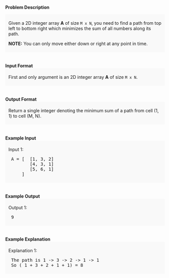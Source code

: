 <div class="markdown-content" id="problem-content">
<p><strong>Problem Description</strong><br/><div id="problem_description_markdown_content_value" style="background-color: #f9f9f9; padding: 5px 10px; "><p>Given a 2D integer array <strong>A</strong> of size <code>M x N</code>, you need to find a path from top left to bottom right which minimizes the sum of all numbers along its path.</p>
<p><strong>NOTE:</strong> You can only move either down or right at any point in time. </p></div><br/><br/><strong>Input Format</strong><br/><div id="input_format_markdown_content_value" style="background-color: #f9f9f9; padding: 5px 10px; "><p>First and only argument is an 2D integer array <strong>A</strong> of size <code>M x N</code>.</p></div><br/><br/><strong>Output Format</strong><br/><div id="output_format_markdown_content_value" style="background-color: #f9f9f9; padding: 5px 10px; "><p>Return a single integer denoting the minimum sum of a path from cell (1, 1) to cell (M, N).</p></div><br/><br/><strong>Example Input</strong><br/><div id="example_input_markdown_content_value" style="background-color: #f9f9f9; padding: 5px 10px; "><p>Input 1:</p>
<pre>
 A = [  [1, 3, 2]
        [4, 3, 1]
        [5, 6, 1]
     ]
</pre></div><br/><br/><strong>Example Output</strong><br/><div id="example_output_markdown_content_value" style="background-color: #f9f9f9; padding: 5px 10px; "><p>Output 1:</p>
<pre>
 9
</pre></div><br/><br/><strong>Example Explanation</strong><br/><div id="example_explanation_markdown_content_value" style="background-color: #f9f9f9; padding: 5px 10px; "><p>Explanation 1:</p>
<pre>
 The path is 1 -&gt; 3 -&gt; 2 -&gt; 1 -&gt; 1
 So ( 1 + 3 + 2 + 1 + 1) = 8
</pre></div><br/><br/></p>

</div>